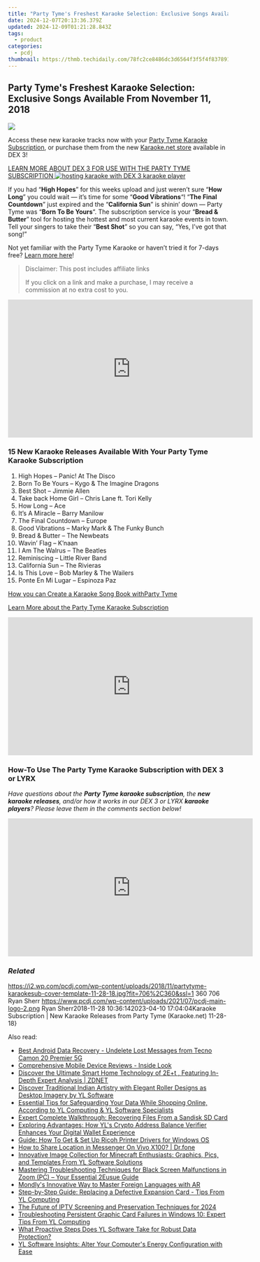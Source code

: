 ```yaml
---
title: "Party Tyme's Freshest Karaoke Selection: Exclusive Songs Available From November 11, 2018"
date: 2024-12-07T20:13:36.379Z
updated: 2024-12-09T01:21:28.843Z
tags:
  - product
categories:
  - pcdj
thumbnail: https://thmb.techidaily.com/78fc2ce8486dc3d6564f3f5f4f837891a8fa189d01a8b699d519ecb10291bd82.jpg
---
```


## Party Tyme's Freshest Karaoke Selection: Exclusive Songs Available From November 11, 2018

[![](https://i2.wp.com/pcdj.com/wp-content/uploads/2018/11/partytyme-karaokesub-cover-template-11-28-18.jpg?resize=706%2C321&ssl=1)](https://i2.wp.com/pcdj.com/wp-content/uploads/2018/11/partytyme-karaokesub-cover-template-11-28-18.jpg?fit=706%2C360&ssl=1 "partytyme-karaokesub-cover-template-11-28-18")

Access these new karaoke tracks now with your [Party Tyme Karaoke Subscription](https://tools.techidaily.com/pcdj/products/), or purchase them from the new [Karaoke.net store](https://tools.techidaily.com/pcdj/products/) available in DEX 3!

[LEARN MORE ABOUT DEX 3 FOR USE WITH THE PARTY TYME SUBSCRIPTION ![hosting karaoke with DEX 3 karaoke player](https://i1.wp.com/pcdj.com/wp-content/uploads/2018/09/39468303_10216930645358912_3554899050274750464_o.jpg?fit=300%2C225&ssl=1 "hosting karaoke with DEX 3 karaoke player")](https://tools.techidaily.com/pcdj/products/)

If you had “**High Hopes**” for this weeks upload and just weren’t sure “**How Long**” you could wait — it’s time for some “**Good Vibrations**“! “**The Final Countdown**” just expired and the “**California Sun**” is shinin’ down — Party Tyme was “**Born To Be Yours**“. The subscription service is your “**Bread & Butter**” tool for hosting the hottest and most current karaoke events in town. Tell your singers to take their “**Best Shot**” so you can say, “Yes, I’ve got that song!”

Not yet familiar with the Party Tyme Karaoke or haven’t tried it for 7-days free? [Learn more here](https://tools.techidaily.com/pcdj/products/)!

>  Disclaimer: This post includes affiliate links
>
>  If you click on a link and make a purchase, I may receive a commission at no extra cost to you.
>

<!-- affiliate ads begin -->
<iframe width="560" height="315" src="https://www.youtube.com/embed/FLlUft1ZxI0?si=pBd5QdHEE27qsNlN" title="YouTube video player" frameborder="0" allow="accelerometer; autoplay; clipboard-write; encrypted-media; gyroscope; picture-in-picture; web-share" referrerpolicy="strict-origin-when-cross-origin" allowfullscreen></iframe>
<!-- affiliate ads end -->

### 15 New Karaoke Releases Available With Your Party Tyme Karaoke Subscription

1. High Hopes – Panic! At The Disco
2. Born To Be Yours – Kygo & The Imagine Dragons
3. Best Shot – Jimmie Allen
4. Take back Home Girl – Chris Lane ft. Tori Kelly
5. How Long – Ace
6. It’s A Miracle – Barry Manilow
7. The Final Countdown – Europe
8. Good Vibrations – Marky Mark & The Funky Bunch
9. Bread & Butter – The Newbeats
10. Wavin’ Flag – K’naan
11. I Am The Walrus – The Beatles
12. Reminiscing – Little River Band
13. California Sun – The Rivieras
14. Is This Love – Bob Marley & The Wailers
15. Ponte En Mi Lugar – Espinoza Paz

[How you can Create a Karaoke Song Book with](https://tools.techidaily.com/pcdj/products/)[Party Tyme](https://tools.techidaily.com/pcdj/products/)

[Learn More about the Party Tyme Karaoke Subscription](https://tools.techidaily.com/pcdj/products/)

<!-- affiliate ads begin -->
<iframe width="560" height="315" src="https://www.youtube.com/embed/c-BHGGIC0zE?si=FzUQKZa-bx8OlKuB" title="YouTube video player" frameborder="0" allow="accelerometer; autoplay; clipboard-write; encrypted-media; gyroscope; picture-in-picture; web-share" referrerpolicy="strict-origin-when-cross-origin" allowfullscreen></iframe>
<!-- affiliate ads end -->

### How-To Use The Party Tyme Karaoke Subscription with DEX 3 or LYRX

_Have questions about the **Party Tyme karaoke subscription**, the **new karaoke releases**, and/or how it works in our DEX 3 or LYRX **karaoke players**?_ 
_Please leave them in the comments section below!_

<!-- affiliate ads begin -->
<iframe width="560" height="315" src="https://www.youtube.com/embed/fo4lNZ84x9Q?si=WdcYPZp-9VJnZEnC" title="YouTube video player" frameborder="0" allow="accelerometer; autoplay; clipboard-write; encrypted-media; gyroscope; picture-in-picture; web-share" referrerpolicy="strict-origin-when-cross-origin" allowfullscreen></iframe>
<!-- affiliate ads end -->

### _Related_

https://i2.wp.com/pcdj.com/wp-content/uploads/2018/11/partytyme-karaokesub-cover-template-11-28-18.jpg?fit=706%2C360&ssl=1 360 706 Ryan Sherr https://www.pcdj.com/wp-content/uploads/2021/07/pcdj-main-logo-2.png Ryan Sherr2018-11-28 10:36:142023-04-10 17:04:04Karaoke Subscription | New Karaoke Releases from Party Tyme (Karaoke.net) 11-28-18}

<ins class="adsbygoogle"
     style="display:block"
     data-ad-format="autorelaxed"
     data-ad-client="ca-pub-7571918770474297"
     data-ad-slot="1223367746"></ins>

<ins class="adsbygoogle"
     style="display:block"
     data-ad-client="ca-pub-7571918770474297"
     data-ad-slot="8358498916"
     data-ad-format="auto"
     data-full-width-responsive="true"></ins>

<span class="atpl-alsoreadstyle">Also read:</span>
<div><ul>
<li><a href="https://phone-solutions.techidaily.com/best-android-data-recovery-undelete-lost-messages-from-tecno-camon-20-premier-5g-by-fonelab-android-recover-messages/"><u>Best Android Data Recovery - Undelete Lost Messages from Tecno Camon 20 Premier 5G</u></a></li>
<li><a href="https://techtrends.techidaily.com/comprehensive-mobile-device-reviews-inside-look/"><u>Comprehensive Mobile Device Reviews - Inside Look</u></a></li>
<li><a href="https://hardware-tips.techidaily.com/discover-the-ultimate-smart-home-technology-of-2eplust-featuring-in-depth-expert-analysis-zdnet/"><u>Discover the Ultimate Smart Home Technology of 2E+t , Featuring In-Depth Expert Analysis | ZDNET</u></a></li>
<li><a href="https://win-hot.techidaily.com/discover-traditional-indian-artistry-with-elegant-roller-designs-as-desktop-imagery-by-yl-software/"><u>Discover Traditional Indian Artistry with Elegant Roller Designs as Desktop Imagery by YL Software</u></a></li>
<li><a href="https://win-hot.techidaily.com/essential-tips-for-safeguarding-your-data-while-shopping-online-according-to-yl-computing-and-yl-software-specialists/"><u>Essential Tips for Safeguarding Your Data While Shopping Online, According to YL Computing & YL Software Specialists</u></a></li>
<li><a href="https://win-webmaster.techidaily.com/expert-complete-walkthrough-recovering-files-from-a-sandisk-sd-card/"><u>Expert Complete Walkthrough: Recovering Files From a Sandisk SD Card</u></a></li>
<li><a href="https://win-hot.techidaily.com/exploring-advantages-how-yls-crypto-address-balance-verifier-enhances-your-digital-wallet-experience/"><u>Exploring Advantages: How YL's Crypto Address Balance Verifier Enhances Your Digital Wallet Experience</u></a></li>
<li><a href="https://win-dash.techidaily.com/guide-how-to-get-and-set-up-ricoh-printer-drivers-for-windows-os/"><u>Guide: How To Get & Set Up Ricoh Printer Drivers for Windows OS</u></a></li>
<li><a href="https://fake-location.techidaily.com/how-to-share-location-in-messenger-on-vivo-x100-drfone-by-drfone-virtual-android/"><u>How to Share Location in Messenger On Vivo X100? | Dr.fone</u></a></li>
<li><a href="https://win-hot.techidaily.com/innovative-image-collection-for-minecraft-enthusiasts-graphics-pics-and-templates-from-yl-software-solutions/"><u>Innovative Image Collection for Minecraft Enthusiasts: Graphics, Pics, and Templates From YL Software Solutions</u></a></li>
<li><a href="https://program-issues.techidaily.com/mastering-troubleshooting-techniques-for-black-screen-malfunctions-in-zoom-pc-your-essential-2eusue-guide/"><u>Mastering Troubleshooting Techniques for Black Screen Malfunctions in Zoom (PC) – Your Essential 2Eusue Guide</u></a></li>
<li><a href="https://mondly-stories.techidaily.com/mondlys-innovative-way-to-master-foreign-languages-with-ar/"><u>Mondly's Innovative Way to Master Foreign Languages with AR</u></a></li>
<li><a href="https://win-hot.techidaily.com/step-by-step-guide-replacing-a-defective-expansion-card-tips-from-yl-computing/"><u>Step-by-Step Guide: Replacing a Defective Expansion Card - Tips From YL Computing</u></a></li>
<li><a href="https://remote-screen-capture.techidaily.com/the-future-of-iptv-screening-and-preservation-techniques-for-2024/"><u>The Future of IPTV Screening and Preservation Techniques for 2024</u></a></li>
<li><a href="https://win-hot.techidaily.com/troubleshooting-persistent-graphic-card-failures-in-windows-10-expert-tips-from-yl-computing/"><u>Troubleshooting Persistent Graphic Card Failures in Windows 10: Expert Tips From YL Computing</u></a></li>
<li><a href="https://win-hot.techidaily.com/what-proactive-steps-does-yl-software-take-for-robust-data-protection/"><u>What Proactive Steps Does YL Software Take for Robust Data Protection?</u></a></li>
<li><a href="https://win-hot.techidaily.com/yl-software-insights-alter-your-computers-energy-configuration-with-ease/"><u>YL Software Insights: Alter Your Computer's Energy Configuration with Ease</u></a></li>
</ul></div>

